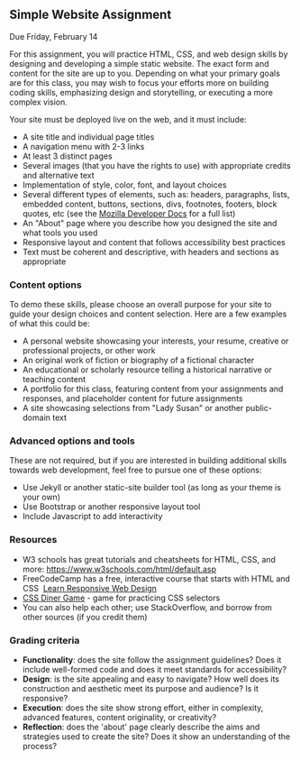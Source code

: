 ## Simple Website Assignment

Due Friday, February 14

For this assignment, you will practice HTML, CSS, and web design skills by designing and developing a simple static website. The exact form and content for the site are up to you. Depending on what your primary goals are for this class, you may wish to focus your efforts more on building coding skills, emphasizing design and storytelling, or executing a more complex vision.

Your site must be deployed live on the web, and it must include:
- A site title and individual page titles
- A navigation menu with 2-3 links
- At least 3 distinct pages
- Several images (that you have the rights to use) with appropriate credits and alternative text
- Implementation of style, color, font, and layout choices
- Several different types of elements, such as: headers, paragraphs, lists, embedded content, buttons, sections, divs, footnotes, footers, block quotes, etc (see the [Mozilla Developer Docs](https://developer.mozilla.org/en-US/docs/Web/HTML/Element) for a full list)
- An "About" page where you describe how you designed the site and what tools you used
- Responsive layout and content that follows accessibility best practices
- Text must be coherent and descriptive, with headers and sections as appropriate

### Content options

To demo these skills, please choose an overall purpose for your site to guide your design choices and content selection. Here are a few examples of what this could be:
- A personal website showcasing your interests, your resume, creative or professional projects, or other work
- An original work of fiction or biography of a fictional character 
- An educational or scholarly resource telling a historical narrative or teaching content
- A portfolio for this class, featuring content from your assignments and responses, and placeholder content for future assignments
- A site showcasing selections from "Lady Susan" or another public-domain text

### Advanced options and tools

These are not required, but if you are interested in building additional skills towards web development, feel free to pursue one of these options:
- Use Jekyll or another static-site builder tool (as long as your theme is your own)
- Use Bootstrap or another responsive layout tool
- Include Javascript to add interactivity

### Resources

- W3 schools has great tutorials and cheatsheets for HTML, CSS, and more: https://www.w3schools.com/html/default.asp
- FreeCodeCamp has a free, interactive course that starts with HTML and CSS  [Learn Responsive Web Design](https://www.freecodecamp.org/learn/2022/responsive-web-design/)
- [CSS Diner Game](https://flukeout.github.io/) - game for practicing CSS selectors
- You can also help each other; use StackOverflow, and borrow from other sources (if you credit them)

### Grading criteria

- **Functionality**: does the site follow the assignment guidelines? Does it include well-formed code and does it meet standards for accessibility?
- **Design**: is the site appealing and easy to navigate? How well does its construction and aesthetic meet its purpose and audience? Is it responsive?
- **Execution**: does the site show strong effort, either in complexity, advanced features, content originality, or creativity?
- **Reflection**: does the 'about' page clearly describe the aims and strategies used to create the site? Does it show an understanding of the process?
